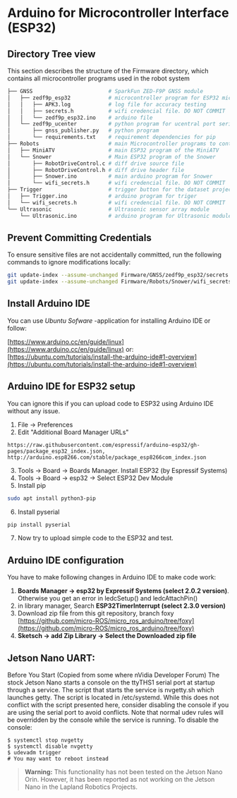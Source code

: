 # Arduino for Microcontroller Interface (ESP32)

## Directory Tree view

This section describes the structure of the Firmware directory, which contains all microcontroller programs used in the robot system

```bash
├── GNSS                        # SparkFun ZED-F9P GNSS module
│   ├── zedf9p_esp32            # microcontroller program for ESP32 micromod
│   │   ├── APK3.log            # log file for accuracy testing
│   │   ├── secrets.h           # wifi credencial file. DO NOT COMMIT 
│   │   └── zedf9p_esp32.ino    # arduino file
│   └── zedf9p_ucenter          # python program for ucentral port serial data
│       ├── gnss_publisher.py   # python program
│       └── requirements.txt    # requirement dependencies for pip 
├── Robots                      # main Microcontroller programs to control robots
│   ├── MiniATV                 # main ESP32 program of the MiniATV
│   └── Snower                  # Main ESP32 program of the Snower
│       ├── RobotDriveControl.c # diff drive source file 
│       ├── RobotDriveControl.h # diff drive header file 
│       ├── Snower.ino          # main arduino program for Snower
│       └── wifi_secrets.h      # wifi credencial file. DO NOT COMMIT 
├── Trigger                     # trigger button for the dataset project
│   ├── Trigger.ino             # arduino program for triger
│   └── wifi_secrets.h          # wifi credencial file. DO NOT COMMIT 
└── Ultrasonic                  # Ultrasonic sensor array module 
    └── Ultrasonic.ino          # arduino program for Ultrasonic module

```

## Prevent Committing Credentials

To ensure sensitive files are not accidentally committed, run the following commands to ignore modifications locally:
```bash
git update-index --assume-unchanged Firmware/GNSS/zedf9p_esp32/secrets.h
git update-index --assume-unchanged Firmware/Robots/Snower/wifi_secrets.h
```

## Install Arduino IDE
You can use _Ubuntu Sofware_ -application for installing Arduino IDE
or follow:

[https://www.arduino.cc/en/guide/linux](https://www.arduino.cc/en/guide/linux)
or:
[https://ubuntu.com/tutorials/install-the-arduino-ide#1-overview](https://ubuntu.com/tutorials/install-the-arduino-ide#1-overview)

## Arduino IDE for ESP32 setup
You can ignore this if you can upload code to ESP32 using Arduino IDE without any issue. 
1. File -> Preferences
2. Edit "Additional Board Manager URLs"
```
https://raw.githubusercontent.com/espressif/arduino-esp32/gh-pages/package_esp32_index.json, http://arduino.esp8266.com/stable/package_esp8266com_index.json
```
3. Tools -> Board -> Boards Manager. Install ESP32 (by Espressif Systems)
4. Tools -> Board -> esp32 -> Select ESP32 Dev Module
5. Install pip
``` bash
sudo apt install python3-pip
```
6. Install pyserial
``` bash
pip install pyserial
```
7. Now try to upload simple code to the ESP32 and test.

## Arduino IDE configuration 
You have to make following changes in Arduino IDE to make code work:
1. **Boards Manager -> esp32 by Expressif Systems (select 2.0.2 version)**. Otherwise you get an error in ledcSetup() and ledcAttachPin()
2. in library manager, Search **ESP32TimerInterrupt (select 2.3.0 version)**
3. Download zip file from this git repository, branch foxy [https://github.com/micro-ROS/micro_ros_arduino/tree/foxy](https://github.com/micro-ROS/micro_ros_arduino/tree/foxy)
4. **Sketsch -> add Zip Library -> Select the Downloaded zip file**



## Jetson Nano UART:
Before You Start
(Copied from some where nVidia Developer Forum) The stock Jetson Nano starts a console on the ttyTHS1 serial port at startup through a service. The script that starts the service is nvgetty.sh which launches getty. The script is located in /etc/systemd. While this does not conflict with the script presented here, consider disabling the console if you are using the serial port to avoid conflicts. Note that normal udev rules will be overridden by the console while the service is running. To disable the console:
```
$ systemctl stop nvgetty
$ systemctl disable nvgetty
$ udevadm trigger
# You may want to reboot instead
```
> **Warning:**
> This functionality has not been tested on the Jetson Nano Orin. However, it has been reported as not working on the Jetson Nano in the Lapland Robotics Projects.